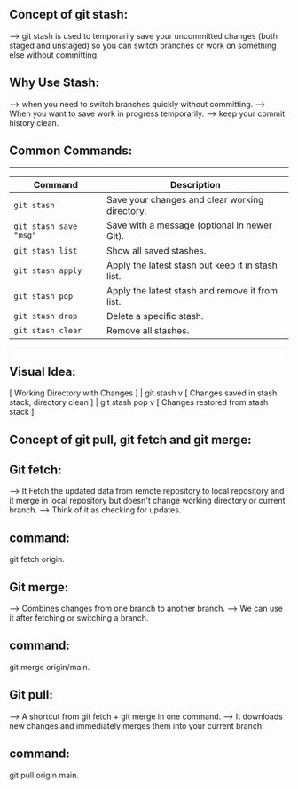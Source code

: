 Concept of git stash:
---------------------
--> git stash is used to temporarily save your uncommitted changes (both staged and unstaged) so you can switch branches or work on something else without committing.

Why Use Stash:
-------------
--> when you need to switch branches quickly without committing.
--> When you want to save work in progress temporarily.
--> keep your commit history clean.

Common Commands:
---------------
------------------------------------------------------------------------------
| Command                | Description                                       |
| ---------------------- | ------------------------------------------------- |
| `git stash`            | Save your changes and clear working directory.    |
| `git stash save "msg"` | Save with a message (optional in newer Git).      |
| `git stash list`       | Show all saved stashes.                           |
| `git stash apply`      | Apply the latest stash but keep it in stash list. |
| `git stash pop`        | Apply the latest stash and remove it from list.   |
| `git stash drop`       | Delete a specific stash.                          |
| `git stash clear`      | Remove all stashes.                               |
------------------------------------------------------------------------------

Visual Idea:
-----------

[ Working Directory with Changes ] 
           |
        git stash
           v
[ Changes saved in stash stack, directory clean ]
           |
        git stash pop
           v
[ Changes restored from stash stack ]




Concept of git pull, git fetch and git merge:
---------------------------------------------


Git fetch:
----------

--> It Fetch the updated data from remote repository to local repository and it merge in local repository but doesn't change working directory or current branch.
--> Think of it as checking for updates.

command:
-------
  git fetch origin.

Git merge:
----------
--> Combines changes from one branch to another branch.
--> We can use it after fetching or switching a branch.

command:
--------
  git merge origin/main.

Git pull:
---------
--> A shortcut from git fetch + git merge in one command.
--> It downloads new changes and immediately merges them into your current branch.

command:
--------
  git pull origin main.
